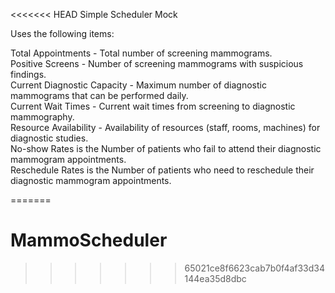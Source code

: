 <<<<<<< HEAD
Simple Scheduler Mock

Uses the following items:

Total Appointments - Total number of screening mammograms. <br>
Positive Screens - Number of screening mammograms with suspicious findings. <br>
Current Diagnostic Capacity - Maximum number of diagnostic mammograms that can be performed daily. <br>
Current Wait Times - Current wait times from screening to diagnostic mammography.<br>
Resource Availability - Availability of resources (staff, rooms, machines) for diagnostic studies. <br>
No-show Rates is the Number of patients who fail to attend their diagnostic mammogram appointments.<br>
Reschedule Rates is the Number of patients who need to reschedule their diagnostic mammogram appointments.<br>

=======
# MammoScheduler
>>>>>>> 65021ce8f6623cab7b0f4af33d34144ea35d8dbc
